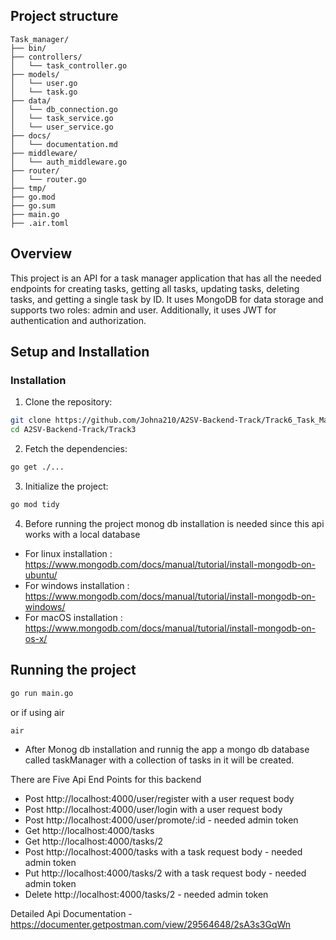 ## Project structure

```
Task_manager/
├── bin/
├── controllers/
│   └── task_controller.go
├── models/
│   └── user.go
│   └── task.go
├── data/
│   └── db_connection.go
│   └── task_service.go
│   └── user_service.go
├── docs/
│   └── documentation.md
├── middleware/
│   └── auth_middleware.go
├── router/
│   └── router.go
├── tmp/
├── go.mod
├── go.sum
├── main.go
├── .air.toml

```

## Overview

This project is an API for a task manager application that has all the needed endpoints for creating tasks, getting all tasks, updating tasks, deleting tasks, and getting a single task by ID. It uses MongoDB for data storage and supports two roles: admin and user. Additionally, it uses JWT for authentication and authorization.

## Setup and Installation

### Installation

1. Clone the repository:

```sh
git clone https://github.com/Johna210/A2SV-Backend-Track/Track6_Task_Manager.git
cd A2SV-Backend-Track/Track3

```

2. Fetch the dependencies:

```sh
go get ./...

```

3. Initialize the project:

```sh
go mod tidy

```
4. Before running the project monog db installation is needed since this api works with a local database

- For linux installation : https://www.mongodb.com/docs/manual/tutorial/install-mongodb-on-ubuntu/
- For windows installation : https://www.mongodb.com/docs/manual/tutorial/install-mongodb-on-windows/
- For macOS installation : https://www.mongodb.com/docs/manual/tutorial/install-mongodb-on-os-x/

## Running the project

```sh
go run main.go

```

or if using air

```sh
air 

```

- After Monog db installation and runnig the app a mongo db database called taskManager with a collection of tasks in it will be created.

There are Five Api End Points for this backend
- Post http://localhost:4000/user/register with a user request body
- Post http://localhost:4000/user/login with a user request body
- Post http://localhost:4000/user/promote/:id - needed admin token
- Get http://localhost:4000/tasks
- Get http://localhost:4000/tasks/2
- Post http://localhost:4000/tasks with a task request body - needed admin token
- Put http://localhost:4000/tasks/2 with a task request body - needed admin token
- Delete http://localhost:4000/tasks/2 - needed admin token

Detailed Api Documentation - https://documenter.getpostman.com/view/29564648/2sA3s3GqWn
